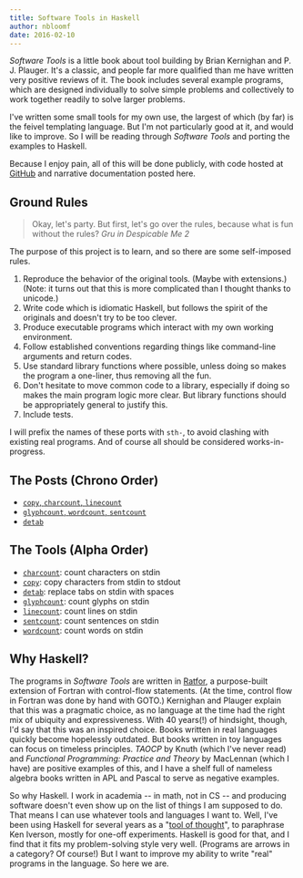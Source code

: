 ```yaml
---
title: Software Tools in Haskell
author: nbloomf
date: 2016-02-10
---
```


*Software Tools* is a little book about tool building by Brian Kernighan and P. J. Plauger. It's a classic, and people far more qualified than me have written very positive reviews of it. The book includes several example programs, which are designed individually to solve simple problems and collectively to work together readily to solve larger problems.

I've written some small tools for my own use, the largest of which (by far) is the feivel templating language. But I'm not particularly good at it, and would like to improve. So I will be reading through *Software Tools* and porting the examples to Haskell.

Because I enjoy pain, all of this will be done publicly, with code hosted at [GitHub](http://github.com/nbloomf/st-haskell) and narrative documentation posted here.


## Ground Rules

> Okay, let's party. But first, let's go over the rules, because what is fun without the rules?
> <cite>Gru in *Despicable Me 2*</cite>

The purpose of this project is to learn, and so there are some self-imposed rules.

1. Reproduce the behavior of the original tools. (Maybe with extensions.) (Note: it turns out that this is more complicated than I thought thanks to unicode.)
2. Write code which is idiomatic Haskell, but follows the spirit of the originals and doesn't try to be too clever.
3. Produce executable programs which interact with my own working environment.
4. Follow established conventions regarding things like command-line arguments and return codes.
5. Use standard library functions where possible, unless doing so makes the program a one-liner, thus removing all the fun.
6. Don't hesitate to move common code to a library, especially if doing so makes the main program logic more clear. But library functions should be appropriately general to justify this.
7. Include tests.

I will prefix the names of these ports with ``sth-``, to avoid clashing with existing real programs. And of course all should be considered works-in-progress.


## The Posts (Chrono Order)

* [``copy``, ``charcount``, ``linecount``](/posts/2016-02-11-software-tools-in-haskell-copy-charcount-linecount.html)
* [``glyphcount``, ``wordcount``, ``sentcount``](/posts/2016-02-22-software-tools-in-haskell-glyphcount-wordcount-sentcount.html)
* [``detab``](/posts/2016-02-25-software-tools-in-haskell-detab.html)

## The Tools (Alpha Order)

* [``charcount``](/posts/2016-02-11-software-tools-in-haskell-copy-charcount-linecount.html#charcount): count characters on stdin
* [``copy``](/posts/2016-02-11-software-tools-in-haskell-copy-charcount-linecount.html#copy): copy characters from stdin to stdout
* [``detab``](/posts/2016-02-25-software-tools-in-haskell-detab.html#detab): replace tabs on stdin with spaces
* [``glyphcount``](/posts/2016-02-22-software-tools-in-haskell-glyphcount-wordcount-sentcount.html#glyphcount): count glyphs on stdin
* [``linecount``](/posts/2016-02-11-software-tools-in-haskell-copy-charcount-linecount.html#linecount): count lines on stdin
* [``sentcount``](/posts/2016-02-22-software-tools-in-haskell-glyphcount-wordcount-sentcount.html#sentcount): count sentences on stdin
* [``wordcount``](/posts/2016-02-22-software-tools-in-haskell-glyphcount-wordcount-sentcount.html#wordcount): count words on stdin


## Why Haskell?

The programs in *Software Tools* are written in [Ratfor](https://en.wikipedia.org/wiki/Ratfor), a purpose-built extension of Fortran with control-flow statements. (At the time, control flow in Fortran was done by hand with GOTO.) Kernighan and Plauger explain that this was a pragmatic choice, as no language at the time had the right mix of ubiquity and expressiveness. With 40 years(!) of hindsight, though, I'd say that this was an inspired choice. Books written in real languages quickly become hopelessly outdated. But books written in toy languages can focus on timeless principles. *TAOCP* by Knuth (which I've never read) and *Functional Programming: Practice and Theory* by MacLennan (which I have) are positive examples of this, and I have a shelf full of nameless algebra books written in APL and Pascal to serve as negative examples.

So why Haskell. I work in academia -- in math, not in CS -- and producing software doesn't even show up on the list of things I am supposed to do. That means I can use whatever tools and languages I want to. Well, I've been using Haskell for several years as a "[tool of thought](www.jsoftware.com/papers/tot.htm)", to paraphrase Ken Iverson, mostly for one-off experiments. Haskell is good for that, and I find that it fits my problem-solving style very well. (Programs are arrows in a category? Of course!) But I want to improve my ability to write "real" programs in the language. So here we are.
